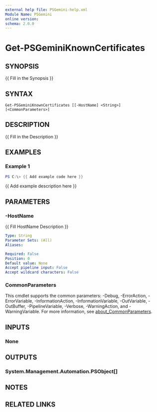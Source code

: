 ```yaml
---
external help file: PSGemini-help.xml
Module Name: PSGemini
online version:
schema: 2.0.0
---
```


# Get-PSGeminiKnownCertificates

## SYNOPSIS
{{ Fill in the Synopsis }}

## SYNTAX

```
Get-PSGeminiKnownCertificates [[-HostName] <String>] [<CommonParameters>]
```

## DESCRIPTION
{{ Fill in the Description }}

## EXAMPLES

### Example 1
```powershell
PS C:\> {{ Add example code here }}
```

{{ Add example description here }}

## PARAMETERS

### -HostName
{{ Fill HostName Description }}

```yaml
Type: String
Parameter Sets: (All)
Aliases:

Required: False
Position: 0
Default value: None
Accept pipeline input: False
Accept wildcard characters: False
```

### CommonParameters
This cmdlet supports the common parameters: -Debug, -ErrorAction, -ErrorVariable, -InformationAction, -InformationVariable, -OutVariable, -OutBuffer, -PipelineVariable, -Verbose, -WarningAction, and -WarningVariable. For more information, see [about_CommonParameters](http://go.microsoft.com/fwlink/?LinkID=113216).

## INPUTS

### None
## OUTPUTS

### System.Management.Automation.PSObject[]
## NOTES

## RELATED LINKS
